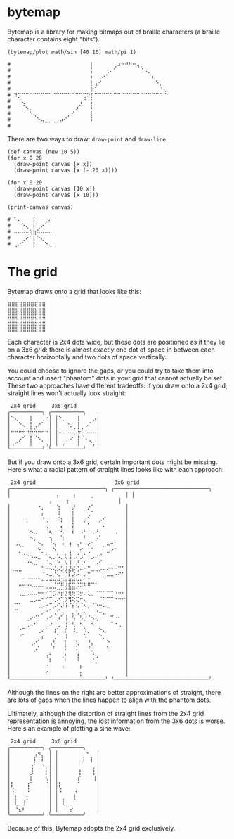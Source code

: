 # bytemap

Bytemap is a library for making bitmaps out of braille characters (a braille character contains eight "bits").

```janet
(bytemap/plot math/sin [40 10] math/pi 1)

# ⠀⠀⠀⠀⠀⠀⠀⠀⠀⠀⠀⠀⠀⠀⠀⠀⠀⠀⠀⠀⡇⠀⠀⠀⠀⠀⢀⠴⠒⠚⠓⠒⢤⡀⠀⠀⠀⠀⠀⠀
# ⠀⠀⠀⠀⠀⠀⠀⠀⠀⠀⠀⠀⠀⠀⠀⠀⠀⠀⠀⠀⡇⠀⠀⠀⢀⠔⠁⠀⠀⠀⠀⠀⠀⠈⠢⡀⠀⠀⠀⠀
# ⠀⠀⠀⠀⠀⠀⠀⠀⠀⠀⠀⠀⠀⠀⠀⠀⠀⠀⠀⠀⡇⠀⢀⠔⠁⠀⠀⠀⠀⠀⠀⠀⠀⠀⠀⠈⢆⠀⠀⠀
# ⠀⠀⠀⠀⠀⠀⠀⠀⠀⠀⠀⠀⠀⠀⠀⠀⠀⠀⠀⠀⡇⢠⠊⠀⠀⠀⠀⠀⠀⠀⠀⠀⠀⠀⠀⠀⠀⠱⡀⠀
# ⠀⠀⠀⠀⠀⠀⠀⠀⠀⠀⠀⠀⠀⠀⠀⠀⠀⠀⠀⠀⡷⠁⠀⠀⠀⠀⠀⠀⠀⠀⠀⠀⠀⠀⠀⠀⠀⠀⠘⢄
# ⠹⡉⠉⠉⠉⠉⠉⠉⠉⠉⠉⠉⠉⠉⠉⠉⠉⠉⢉⠝⡏⠉⠉⠉⠉⠉⠉⠉⠉⠉⠉⠉⠉⠉⠉⠉⠉⠉⠉⠉
# ⠀⠘⢄⠀⠀⠀⠀⠀⠀⠀⠀⠀⠀⠀⠀⠀⠀⢠⠊⠀⡇⠀⠀⠀⠀⠀⠀⠀⠀⠀⠀⠀⠀⠀⠀⠀⠀⠀⠀⠀
# ⠀⠀⠈⠢⡀⠀⠀⠀⠀⠀⠀⠀⠀⠀⠀⠀⡰⠁⠀⠀⡇⠀⠀⠀⠀⠀⠀⠀⠀⠀⠀⠀⠀⠀⠀⠀⠀⠀⠀⠀
# ⠀⠀⠀⠀⠑⢄⠀⠀⠀⠀⠀⠀⠀⠀⡠⠊⠀⠀⠀⠀⡇⠀⠀⠀⠀⠀⠀⠀⠀⠀⠀⠀⠀⠀⠀⠀⠀⠀⠀⠀
# ⠀⠀⠀⠀⠀⠀⠑⢤⣀⣀⣀⣀⡴⠊⠀⠀⠀⠀⠀⠀⡇⠀⠀⠀⠀⠀⠀⠀⠀⠀⠀⠀⠀⠀⠀⠀⠀⠀⠀⠀
# 
```

There are two ways to draw: `draw-point` and `draw-line`.

```janet
(def canvas (new 10 5))
(for x 0 20
  (draw-point canvas [x x])
  (draw-point canvas [x (- 20 x)]))

(for x 0 20
  (draw-point canvas [10 x])
  (draw-point canvas [x 10]))

(print-canvas canvas)

# ⠑⢄⠀⠀⠀⡇⠀⠀⢀⠔
# ⠀⠀⠑⢄⠀⡇⢀⠔⠁⠀
# ⠤⠤⠤⠤⢵⣷⠥⠤⠤⠤
# ⠀⠀⢀⠔⠁⡇⠑⢄⠀⠀
# ⢀⠔⠁⠀⠀⡇⠀⠀⠑⢄
```

# The grid

Bytemap draws onto a grid that looks like this:

```
⣿⣿⣿⣿⣿⣿⣿⣿⣿⣿
⣿⣿⣿⣿⣿⣿⣿⣿⣿⣿
⣿⣿⣿⣿⣿⣿⣿⣿⣿⣿
⣿⣿⣿⣿⣿⣿⣿⣿⣿⣿
⣿⣿⣿⣿⣿⣿⣿⣿⣿⣿
```

Each character is 2x4 dots wide, but these dots are positioned as if they lie on a 3x6 grid: there is almost exactly one dot of space in between each character horizontally and two dots of space vertically.

You could choose to ignore the gaps, or you could try to take them into account and insert "phantom" dots in your grid that cannot actually be set. These two approaches have different tradeoffs: if you draw onto a 2x4 grid, straight lines won't actually look straight:

```
 2x4 grid     3x6 grid
╭──────────╮ ╭──────────╮
│⠑⢄⠀⠀⠀⡇⠀⠀⢀⠔│ │⠑⡀⠀⠀⠀⡇⠀⠀⠀⡠│
│⠀⠀⠑⢄⠀⡇⢀⠔⠁⠀│ │⠀⠀⠑⡀⠀⡇⠀⡠⠁⠀│
│⠤⠤⠤⠤⢵⣷⠥⠤⠤⠤│ │⣀⣀⣀⣀⣑⣧⣁⣀⣀⣀│
│⠀⠀⢀⠔⠁⡇⠑⢄⠀⠀│ │⠀⠀⠀⡠⠁⡇⠑⡀⠀⠀│
│⢀⠔⠁⠀⠀⡇⠀⠀⠑⢄│ │⠀⡠⠁⠀⠀⡇⠀⠀⠑⡀│
╰──────────╯ ╰──────────╯
```

But if you draw onto a 3x6 grid, certain important dots might be missing. Here's what a radial pattern of straight lines looks like with each approach:

```
 2x4 grid                         3x6 grid
╭──────────────────────────────╮ ╭──────────────────────────────╮
│⠀⠀⠀⠀⠀⠀⠀⠀⠀⠀⠀⠀⡄⠀⠀⠀⢰⠀⠀⠀⠀⡀⠀⠀⠀⠀⠀⠀⠀⠀│ │ ⠀⠀⠀⠀⠀⠀⠀⠀⠀⠀⠀⡄⠀⠀⠀⢰⠀⠀⠀⠀⠀⠀⠀⠀⠀⠀⠀⠀⠀│
│⠀⠀⠀⠀⠀⠀⠀⠐⡄⠀⠀⠀⢱⠀⠀⠀⡜⠀⠀⠀⡰⠁⠀⠀⠀⠀⠀⠀⠀⠀│ │⠀⠀⠀⠀⠀⠀⠀⠀⡄⠀⠀⠀⠸⠀⠀⠀⡇⠀⠀⠀⢀⠁⠀⠀⠀⠀⠀⠀⠀⠀│
│⠀⠀⠀⠀⡀⠀⠀⠀⠘⢄⠀⠀⠈⡆⠀⠀⡇⠀⠀⡰⠁⠀⠀⡠⠊⠀⠀⠀⠀⠀│ │⠀⠀⠀⠀⠀⠀⠀⠀⠀⢆⠀⠀⠀⡄⠀⠀⡇⠀⠀⠀⠁⠀⠀⠀⠔⠀⠀⠀⠀⠀│
│⠀⠀⠀⠀⠈⠢⣀⠀⠀⠈⢆⠀⠀⢣⠀⠀⡇⠀⢠⠃⠀⢀⠜⠀⠀⠀⠀⢀⠀⠀│ │⠀⠀⠀⠀⠀⠢⡀⠀⠀⠀⢢⠀⠀⢱⠀⠀⠀⠀⠀⠃⠀⠀⡠⠁⠀⠀⠀⠀⠀⠀│
│⠀⠠⢄⡀⠀⠀⠀⠑⢄⠀⠈⢢⠀⠸⡀⢸⠀⢠⠃⢀⠔⠁⠀⠀⣀⠤⠒⠁⠀⠀│ │⠀⠀⡀⠀⠀⠀⠀⠑⡀⠀⠀⠱⠀⠀⠀⢠⠀⠀⠎⠀⢀⠁⠀⠀⠀⣀⠔⠁⠀⠀│
│⠀⠀⠀⠈⠑⠢⠤⣀⠀⠑⢄⡀⠣⡀⢇⢸⢀⠎⡰⠁⠀⡠⠔⠊⠀⠀⠀⠀⠀⠀│ │⠀⠀⠀⠀⠑⠢⣀⠀⠀⠈⢄⠀⠑⠀⢣⢸⠀⡜⢀⠊⠀⠀⡠⠊⠀⠀⠀⠀⠀⠀│
│⢀⣀⣀⠀⠀⠀⠀⠀⠉⠒⠢⢌⡢⡱⣸⣜⡮⢊⠤⠒⠉⣀⣀⡠⠤⠔⠒⠒⠉⠁│ │⠀⠀⠀⠀⠀⠀⠀⠀⠈⠒⠤⡈⠢⠈⡈⡇⡜⠔⢀⠔⠉⠀⠀⠀⣀⠤⠤⠒⠊⠁│
│⠀⠀⠀⠉⠉⠉⠉⠉⠒⠒⠒⢒⣚⣽⢷⣿⣾⢗⣊⣉⣉⣀⡀⠀⠀⠀⠀⠀⠀⠀│ │⠀⠀⠉⠉⠉⠑⠒⠒⠒⠤⠤⠤⣀⣉⣪⣷⣶⠔⠒⠉⠉⠀⠀⠀⠀⠀⠀⠀⠀⠀│
│⠀⠀⢀⣀⡠⠤⠤⠒⠒⠊⠉⡡⠔⡞⣝⢿⢗⠭⡒⠤⢄⡀⠈⠉⠉⠉⠉⠑⠒⠂│ │⠀⠀⠀⠀⠀⣀⡠⠤⠒⠊⠉⢀⠔⢉⡱⢻⢕⢍⠒⢄⠀⠀⠀⠈⠉⠉⠉⠒⠒⠒│
│⠀⠉⠁⠀⠀⠀⠀⢀⡠⠒⠉⡠⠊⡜⢸⠈⡆⢣⠈⠢⡀⠈⠑⠒⠤⣀⠀⠀⠀⠀│ │⠀⠉⠀⠀⠀⠀⠀⠀⡠⠒⠁⢀⠊⢠⠀⠀⡀⢆⠈⢄⠀⠀⠑⠤⣀⠀⠀⠀⠀⠀│
│⠀⠀⠀⠀⣀⠔⠊⠁⠀⡠⠊⠀⡰⠁⢸⠀⢣⠀⠣⡀⠈⠢⢄⠀⠀⠀⠉⠒⠂⠀│ │⠀⠀⠀⠀⢀⠤⠊⠀⠀⠀⠔⠀⢀⠀⢸⠀⢣⠀⠣⠀⠀⠢⠀⠀⠀⠀⠉⠒⢄⠀│
│⠀⠀⠐⠉⠀⠀⠀⢀⠔⠁⠀⢰⠁⠀⡎⠀⠸⡀⠀⠱⡀⠀⠀⠑⢄⠀⠀⠀⠀⠀│ │⠀⠀⠐⠁⠀⠀⠀⠀⡔⠀⠀⢀⠁⠀⢸⠀⠀⠀⠀⠱⠀⠀⠀⠑⡀⠀⠀⠀⠀⠀│
│⠀⠀⠀⠀⠀⢀⠔⠁⠀⠀⢠⠃⠀⠀⡇⠀⠀⢇⠀⠀⠘⡄⠀⠀⠀⠑⠀⠀⠀⠀│ │⠀⠀⠀⠀⠀⠀⡠⠁⠀⠀⠀⠃⠀⠀⡇⠀⠀⢇⠀⠀⠘⡀⠀⠀⠀⠑⠀⠀⠀⠀│
│⠀⠀⠀⠀⠀⠀⠀⠀⠀⢠⠃⠀⠀⢀⠇⠀⠀⢸⠀⠀⠀⠘⢄⠀⠀⠀⠀⠀⠀⠀│ │⠀⠀⠀⠀⠀⠀⠀⠀⠀⠀⠇⠀⠀⠀⠃⠀⠀⠘⠀⠀⠀⠈⡀⠀⠀⠀⠀⠀⠀⠀│
│⠀⠀⠀⠀⠀⠀⠀⠀⠀⠈⠀⠀⠀⠸⠀⠀⠀⠀⠇⠀⠀⠀⠀⠀⠀⠀⠀⠀⠀⠀│ │⠀⠀⠀⠀⠀⠀⠀⠀⠀⠊⠀⠀⠀⠀⠀⠀⠀⠀⡆⠀⠀⠀⠀⠀⠀⠀⠀⠀⠀⠀│ 
╰──────────────────────────────╯ ╰──────────────────────────────╯
```

Although the lines on the right are better approximations of straight, there are lots of gaps when the lines happen to align with the phantom dots.

Ultimately, although the distortion of straight lines from the 2x4 grid representation is annoying, the lost information from the 3x6 dots is worse. Here's an example of plotting a sine wave:

```
 2x4 grid     3x6 grid
╭──────────╮ ╭──────────╮
│⠀⠀⠀⠀⠀⠀⢠⠲⡀⠀│ │⠀⠀⠀⠀⠀⠀⠀⠒⠀⠀│
│⠀⠀⠀⠀⠀⠀⡇⠀⢇⠀│ │⠀⠀⠀⠀⠀⠀⡸⠀⢸⠀│
│⠀⠀⠀⠀⠀⢰⠁⠀⠸⡀│ │⠀⠀⠀⠀⠀⠀⠁⠀⠀⡀│
│⠀⠀⠀⠀⠀⡸⠀⠀⠀⡇│ │⠀⠀⠀⠀⠀⢸⠀⠀⠀⡇│
│⠀⠀⠀⠀⠀⡇⠀⠀⠀⢣│ │⠀⠀⠀⠀⠀⡎⠀⠀⠀⢸│
│⡇⠀⠀⠀⢰⠁⠀⠀⠀⠈│ │⡇⠀⠀⠀⠀⠁⠀⠀⠀⠀│
│⢸⠀⠀⠀⡸⠀⠀⠀⠀⠀│ │⢸⠀⠀⠀⢰⠀⠀⠀⠀⠀│
│⠈⡆⠀⠀⡇⠀⠀⠀⠀⠀│ │⠀⡀⠀⠀⡇⠀⠀⠀⠀⠀│
│⠀⢇⠀⢸⠀⠀⠀⠀⠀⠀│ │⠀⢇⠀⠀⠀⠀⠀⠀⠀⠀│
│⠀⠘⣄⠇⠀⠀⠀⠀⠀⠀│ │⠀⠀⠀⡜⠀⠀⠀⠀⠀⠀│
╰──────────╯ ╰──────────╯
```

Because of this, Bytemap adopts the 2x4 grid exclusively.
